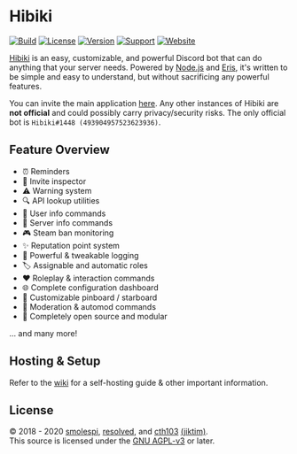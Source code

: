 # Hibiki

[![Build](https://img.shields.io/github/workflow/status/smolespi/Hibiki/Hibiki)](https://github.com/smolespi/Hibiki/actions?query=workflow%3AHibiki)
[![License](https://img.shields.io/badge/license-AGPL%20v3-blue.svg)](https://www.gnu.org/licenses/agpl-3.0)
[![Version](https://img.shields.io/github/package-json/v/smolespi/hibiki/main?color=orange&label=version)](https://github.com/smolespi/Hibiki)
[![Support](https://img.shields.io/discord/620287077778587651?color=purple&label=support)](https://discord.gg/gZEj4sM)
[![Website](https://img.shields.io/website?down_color=red&down_message=offline&up_color=blue&up_message=online&url=https%3A%2F%2Fhibiki.app)](https://hibiki.app)

[Hibiki][1] is an easy, customizable, and powerful Discord bot that can do anything that your server needs. Powered by [Node.js][2] and [Eris][3], it's written to be simple and easy to understand, but without sacrificing any powerful features.

You can invite the main application [here][4]. Any other instances of Hibiki are **not official** and could possibly carry privacy/security risks. The only official bot is `Hibiki#1448 (493904957523623936)`.


## Feature Overview
  - ⏰ Reminders
  - 🔗 Invite inspector
  - ⚠ Warning system
  - 🔍 API lookup utilities
  - 👥 User info commands
  - 🔧 Server info commands
  - 🎮 Steam ban monitoring
  - ✨ Reputation point system
  - 📜 Powerful & tweakable logging
  - 🏷️ Assignable and automatic roles
  - ❤ Roleplay & interaction commands
  - 🌐 Complete configuration dashboard
  - 📌 Customizable pinboard / starboard
  - 🔨 Moderation & automod commands
  - 🤖 Completely open source and modular

   ... and many more!

## Hosting & Setup
Refer to the [wiki][5] for a self-hosting guide &amp; other important information.

## License
&copy; 2018 - 2020 [smolespi][6], [resolved][7], and [cth103][8] [(jiktim)][9].
<br>
This source is licensed under the [GNU AGPL-v3][10] or later.

[1]: https://hibiki.app "Hibiki"
[2]: https://nodejs.org "Node.js"
[3]: http://github.com/abalabahaha/Eris "Eris"
[4]: https://discordapp.com/oauth2/authorize?&client_id=493904957523623936&scope=bot&permissions=506850534 "Invite"
[5]: https://github.com/smolespi/Hibiki/wiki "Wiki"
[6]: https://lesbian.codes "smolespi"
[7]: https://github.com/resolvedxd "resolved"
[8]: https://github.com/cthpw103 "cth103"
[9]: https://jikt.im "jiktim"
[10]: LICENSE "LICENSE"
